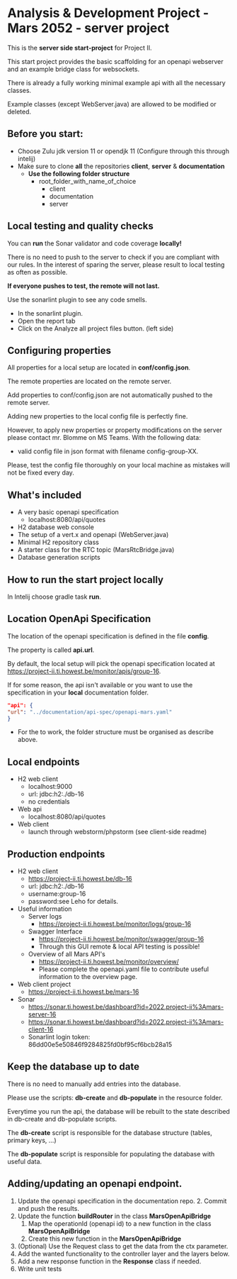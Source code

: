 # Analysis & Development Project - Mars 2052 - server project

This is the **server side start-project** for Project II. 

This start project provides the basic scaffolding for an openapi webserver and an example bridge class for websockets.

There is already a fully working minimal example api with all the necessary classes.

Example classes (except WebServer.java) are allowed to be modified or deleted.

## Before you start:
- Choose Zulu jdk version 11 or opendjk 11 (Configure through this through intelij)
- Make sure to clone **all** the repositories **client**, **server** & **documentation**
    - **Use the following folder structure**
        - root_folder_with_name_of_choice
            - client
            - documentation
            - server

## Local testing and quality checks
You can **run** the Sonar validator and code coverage **locally!**

There is no need to push to the server to check if you are compliant with our rules.
In the interest of sparing the server, please result to local testing as often as possible.

**If everyone pushes to test, the remote will not last.**

Use the sonarlint plugin to see any code smells.
  - In the sonarlint plugin.
  - Open the report tab
  - Click on the Analyze all project files button. (left side)


## Configuring properties
All properties for a local setup are located in **conf/config.json**.

The remote properties are located on the remote server.

Add properties to conf/config.json are not automatically pushed to the remote server.

Adding new properties to the local config file is perfectly fine.

However, to apply new properties or property modifications on the server please contact mr. Blomme on MS Teams. With the following data:

  - valid config file in json format with filename config-group-XX.

Please, test the config file thoroughly on your local machine as mistakes will not be fixed every day.

## What's included
  - A very basic openapi specification
    - localhost:8080/api/quotes
  - H2 database web console
  - The setup of a vert.x and openapi (WebServer.java)
  - Minimal H2 repository class
  - A starter class for the RTC topic (MarsRtcBridge.java)
  - Database generation scripts

## How to run the start project locally
In Intelij choose gradle task **run**.

## Location OpenApi Specification
The location of the openapi specification is defined in the file **config**.

The property is called **api.url**.

By default, the local setup will pick the openapi specification located at https://project-ii.ti.howest.be/monitor/apis/group-16.

If for some reason, the api isn't available or you want to use the specification in your **local** documentation folder.
```json
"api": {
"url": "../documentation/api-spec/openapi-mars.yaml"
}
```
 - For the to work, the folder structure must be organised as describe above.

## Local endpoints
 - H2 web client
   - localhost:9000
   - url: jdbc:h2:./db-16
   - no credentials
 - Web api
   - localhost:8080/api/quotes
 - Web client
   - launch through webstorm/phpstorm (see client-side readme)
  
## Production endpoints
 - H2 web client
   - https://project-ii.ti.howest.be/db-16
   - url: jdbc:h2:./db-16
   - username:group-16
   - password:see Leho for details.
 - Useful information
   - Server logs
     - https://project-ii.ti.howest.be/monitor/logs/group-16
   - Swagger Interface
     - https://project-ii.ti.howest.be/monitor/swagger/group-16
     - Through this GUI remote & local API testing is possible!
   - Overview of all Mars API's
     - https://project-ii.ti.howest.be/monitor/overview/
     - Please complete the openapi.yaml file to contribute useful information to the overview page.
 - Web client project
   - https://project-ii.ti.howest.be/mars-16
 - Sonar
   - https://sonar.ti.howest.be/dashboard?id=2022.project-ii%3Amars-server-16
   - https://sonar.ti.howest.be/dashboard?id=2022.project-ii%3Amars-client-16
   - Sonarlint login token: 86dd00e5e50846f9284825fd0bf95cf6bcb28a15

## Keep the database up to date
There is no need to manually add entries into the database.

Please use the scripts: **db-create** and **db-populate** in the resource folder.

Everytime you run the api, the database will be rebuilt to the state described in db-create and db-populate scripts.

The **db-create** script is responsible for the database structure (tables, primary keys, ...)

The **db-populate** script is responsible for populating the database with useful data.

## Adding/updating an openapi endpoint.
   1. Update the openapi specification in the documentation repo.
      2. Commit and push the results.
   2. Update the function **buildRouter** in the class **MarsOpenApiBridge**
      1. Map the operationId (openapi id) to a new function in the class **MarsOpenApiBridge**
      1. Create this new function in the **MarsOpenApiBridge**
   2. (Optional) Use the Request class to get the data from the ctx parameter. 
   3. Add the wanted functionality to the controller layer and the layers below.
   4. Add a new response function in the **Response** class if needed.
   6. Write unit tests